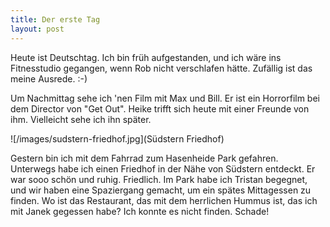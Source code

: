 ```yaml
---
title: Der erste Tag
layout: post
---
```


Heute ist Deutschtag. Ich bin früh aufgestanden, und ich wäre ins Fitnesstudio gegangen, wenn Rob nicht verschlafen hätte. Zufällig ist das meine Ausrede. :-) 

Um Nachmittag sehe ich 'nen Film mit Max und Bill. Er ist ein Horrorfilm bei dem Director von "Get Out". Heike trifft sich heute mit einer Freunde von ihm. Vielleicht sehe ich ihn später.

![/images/sudstern-friedhof.jpg](Südstern Friedhof)

Gestern bin ich mit dem Fahrrad zum Hasenheide Park gefahren. Unterwegs habe ich einen Friedhof in der Nähe von Südstern entdeckt. Er war sooo schön und ruhig. Friedlich. Im Park habe ich Tristan begegnet, und wir haben eine Spaziergang gemacht, um ein spätes Mittagessen zu finden. Wo ist das Restaurant, das mit dem herrlichen Hummus ist, das ich mit Janek gegessen habe? Ich konnte es nicht finden. Schade!
